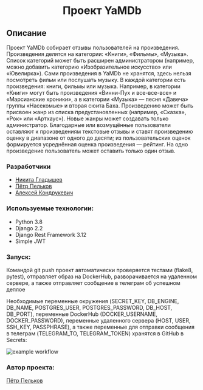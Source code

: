 ## <h1 align="center"> Проект YaMDb </h1>



## Описание
Проект YaMDb собирает отзывы пользователей на произведения. Произведения делятся на категории: «Книги», «Фильмы», «Музыка». Список категорий может быть расширен администратором (например, можно добавить категорию «Изобразительное искусство» или «Ювелирка»).
Сами произведения в YaMDb не хранятся, здесь нельзя посмотреть фильм или послушать музыку.
В каждой категории есть произведения: книги, фильмы или музыка. Например, в категории «Книги» могут быть произведения «Винни-Пух и все-все-все» и «Марсианские хроники», а в категории «Музыка» — песня «Давеча» группы «Насекомые» и вторая сюита Баха.
Произведению может быть присвоен жанр из списка предустановленных (например, «Сказка», «Рок» или «Артхаус»). Новые жанры может создавать только администратор.
Благодарные или возмущённые пользователи оставляют к произведениям текстовые отзывы и ставят произведению оценку в диапазоне от одного до десяти; из пользовательских оценок формируется усреднённая оценка произведения — рейтинг. На одно произведение пользователь может оставить только один отзыв.

### Разработчики
* [Никита Гладышев](https://github.com/SpaceJesusJPG)
* [Пётр Пельков](https://github.com/pelkovpa)
* [Алексей Кондрукевич](https://github.com/AlexeyKondrukevich)

### Используемые технологии:

* Python 3.8
* Django 2.2
* Django Rest Framework 3.12
* Simple JWT

### Запуск:

Командой git push проект автоматически проверяется тестами (flake8, pytest), отправляет образ на DockerHub, разворачивается на удаленном сервере, а также отправляет сообщение в телеграм об успешном деплое 

Необходимые переменные окружения (SECRET_KEY, DB_ENGINE, DB_NAME, POSTGRES_USER, POSTGRES_PASSWORD, DB_HOST, DB_PORT), переменные DockerHub (DOCKER_USERNAME, DOCKER_PASSWORD), переменные удаленного сервера (HOST, USER, SSH_KEY, PASSPHRASE), а также переменные для отправки сообщения в телеграм (TELEGRAM_TO, TELEGRAM_TOKEN) хранятся в GitHub в Secrets: 


![example workflow](https://github.com/pelkovpa/yamdb_final/actions/workflows/yamdb_workflow.yml/badge.svg)

### Автор проекта:
[Пётр Пельков](https://github.com/pelkovpa)
